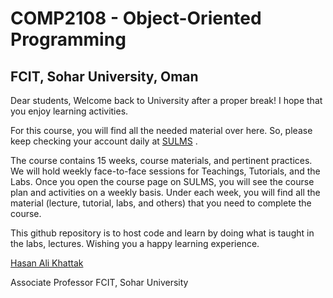 # COMP2108 - Object-Oriented Programming

## FCIT, Sohar University, Oman

Dear students, Welcome back to University after a proper break! I hope that you enjoy learning activities. 

For this course, you will find all the needed material over here. So, please keep checking your account daily at [SULMS](https://sulms.su.edu.om/course/view.php?id=16533) . 

The course contains 15 weeks, course materials, and pertinent practices. We will hold weekly face-to-face sessions for Teachings, Tutorials, and the Labs. Once you open the course page on SULMS, you will see the course plan and activities on a weekly basis. Under each week, you will find all the material (lecture, tutorial, labs, and others) that you need to complete the course. 

This github repository is to host code and learn by doing what is taught in the labs, lectures. Wishing you a happy learning experience.

[Hasan Ali Khattak](https://github.com/hasanalikhattak)

Associate Professor FCIT, Sohar University
